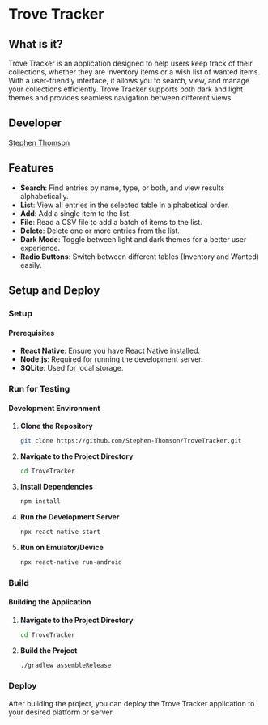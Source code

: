 # Trove Tracker

## What is it?
Trove Tracker is an application designed to help users keep track of their collections, whether they are inventory items or a wish list of wanted items. With a user-friendly interface, it allows you to search, view, and manage your collections efficiently. Trove Tracker supports both dark and light themes and provides seamless navigation between different views.

## Developer
[Stephen Thomson](https://github.com/Stephen-Thomson)

## Features
- **Search**: Find entries by name, type, or both, and view results alphabetically.
- **List**: View all entries in the selected table in alphabetical order.
- **Add**: Add a single item to the list.
- **File**: Read a CSV file to add a batch of items to the list.
- **Delete**: Delete one or more entries from the list.
- **Dark Mode**: Toggle between light and dark themes for a better user experience.
- **Radio Buttons**: Switch between different tables (Inventory and Wanted) easily.

## Setup and Deploy

### Setup

#### Prerequisites
- **React Native**: Ensure you have React Native installed.
- **Node.js**: Required for running the development server.
- **SQLite**: Used for local storage.

### Run for Testing

#### Development Environment
1. **Clone the Repository**
    ```sh
    git clone https://github.com/Stephen-Thomson/TroveTracker.git
    ```
2. **Navigate to the Project Directory**
    ```sh
    cd TroveTracker
    ```
3. **Install Dependencies**
    ```sh
    npm install
    ```
4. **Run the Development Server**
    ```sh
    npx react-native start
    ```
5. **Run on Emulator/Device**
    ```sh
    npx react-native run-android
    ```

### Build

#### Building the Application
1. **Navigate to the Project Directory**
    ```sh
    cd TroveTracker
    ```
2. **Build the Project**
    ```sh
    ./gradlew assembleRelease
    ```

### Deploy
After building the project, you can deploy the Trove Tracker application to your desired platform or server.
